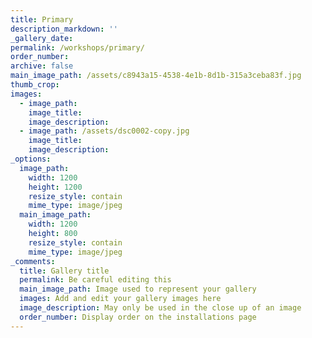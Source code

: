 ```yaml
---
title: Primary
description_markdown: ''
_gallery_date:
permalink: /workshops/primary/
order_number:
archive: false
main_image_path: /assets/c8943a15-4538-4e1b-8d1b-315a3ceba83f.jpg
thumb_crop:
images:
  - image_path:
    image_title:
    image_description:
  - image_path: /assets/dsc0002-copy.jpg
    image_title:
    image_description:
_options:
  image_path:
    width: 1200
    height: 1200
    resize_style: contain
    mime_type: image/jpeg
  main_image_path:
    width: 1200
    height: 800
    resize_style: contain
    mime_type: image/jpeg
_comments:
  title: Gallery title
  permalink: Be careful editing this
  main_image_path: Image used to represent your gallery
  images: Add and edit your gallery images here
  image_description: May only be used in the close up of an image
  order_number: Display order on the installations page
---
```

